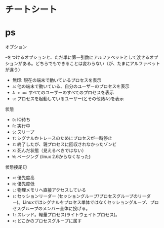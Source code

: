 # チートシート

# ps

オプション

-をつけるオプションと、ただ単に第一引数にアルファベットとして渡せるオプションがある。どちらでもできることは変わらない（が、たまにアルファベットが違う）

- 無印: 現在の端末で動いているプロセスを表示
- `a`: 他の端末で動いている、自分のユーザーのプロセスを表示
- `A` `-e` `ax`: すべてのユーザーのすべてのプロセスを表示
- `u`: プロセスを起動しているユーザー(とその他諸々)を表示

状態

- `D`: IO待ち
- `R`: 実行中
- `S`: スリープ
- `T`: シグナルかトレースのためにプロセスが一時停止
- `Z`: 終了したが、親プロセスに回収されなかったゾンビ
- `X`: 死んだ状態（見えるべきではない）
- `W`: ページング (linux 2.6からなくなった)

状態接尾句

- `<`: 優先度高
- `N`: 優先度低
- `L`: 物理メモリへ直接アクセスしている
- `s`: セッションリーダー (セッショングループ/プロセスグループのリーダー)。Linuxではシグナルをプロセス単体ではなくセッショングループ、プロセスグループのメンバー全体に投げる。
- `l`: スレッド。軽量プロセス(ライトウェイトプロセス)。
- `+`: どこかのプロセスグループに属す
